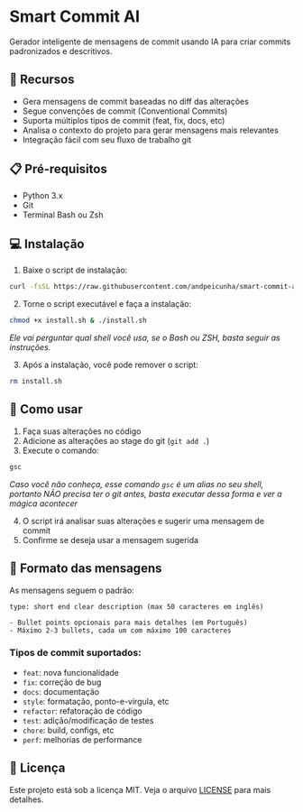# Smart Commit AI

Gerador inteligente de mensagens de commit usando IA para criar commits padronizados e descritivos.

## 🚀 Recursos

- Gera mensagens de commit baseadas no diff das alterações
- Segue convenções de commit (Conventional Commits)
- Suporta múltiplos tipos de commit (feat, fix, docs, etc)
- Analisa o contexto do projeto para gerar mensagens mais relevantes
- Integração fácil com seu fluxo de trabalho git

## 📋 Pré-requisitos

- Python 3.x
- Git
- Terminal Bash ou Zsh

## 💻 Instalação

1. Baixe o script de instalação:

```bash
curl -fsSL https://raw.githubusercontent.com/andpeicunha/smart-commit-ai/master/install.sh -o install.sh
```

2. Torne o script executável e faça a instalação:

```bash
chmod +x install.sh & ./install.sh
```

_Ele vai perguntar qual shell você usa, se o Bash ou ZSH, basta seguir as instruções._

3. Após a instalação, você pode remover o script:

```bash
rm install.sh
```

## 🎯 Como usar

1. Faça suas alterações no código
2. Adicione as alterações ao stage do git (`git add .`)
3. Execute o comando:

```bash
gsc
```

_Caso você não conheça, esse comando `gsc` é um alias no seu shell, portanto NÃO precisa ter o git antes, basta executar dessa forma e ver a mágica acontecer_

4. O script irá analisar suas alterações e sugerir uma mensagem de commit
5. Confirme se deseja usar a mensagem sugerida

## 📝 Formato das mensagens

As mensagens seguem o padrão:

```
type: short end clear description (max 50 caracteres em inglês)

- Bullet points opcionais para mais detalhes (em Português)
- Máximo 2-3 bullets, cada um com máximo 100 caracteres
```

### Tipos de commit suportados:

- `feat`: nova funcionalidade
- `fix`: correção de bug
- `docs`: documentação
- `style`: formatação, ponto-e-vírgula, etc
- `refactor`: refatoração de código
- `test`: adição/modificação de testes
- `chore`: build, configs, etc
- `perf`: melhorias de performance

## 📄 Licença

Este projeto está sob a licença MIT. Veja o arquivo [LICENSE](LICENSE) para mais detalhes.
